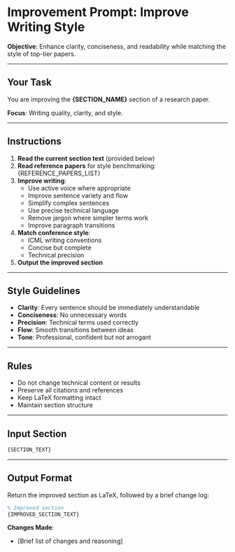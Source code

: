 # Improvement Prompt: Improve Writing Style

**Objective**: Enhance clarity, conciseness, and readability while matching the style of top-tier papers.

---

## Your Task

You are improving the **{SECTION_NAME}** section of a research paper.

**Focus**: Writing quality, clarity, and style.

---

## Instructions

1. **Read the current section text** (provided below)
2. **Read reference papers** for style benchmarking:
   {REFERENCE_PAPERS_LIST}
3. **Improve writing**:
   - Use active voice where appropriate
   - Improve sentence variety and flow
   - Simplify complex sentences
   - Use precise technical language
   - Remove jargon where simpler terms work
   - Improve paragraph transitions
4. **Match conference style**:
   - ICML writing conventions
   - Concise but complete
   - Technical precision
5. **Output the improved section**

---

## Style Guidelines

- **Clarity**: Every sentence should be immediately understandable
- **Conciseness**: No unnecessary words
- **Precision**: Technical terms used correctly
- **Flow**: Smooth transitions between ideas
- **Tone**: Professional, confident but not arrogant

---

## Rules

- Do not change technical content or results
- Preserve all citations and references
- Keep LaTeX formatting intact
- Maintain section structure

---

## Input Section

```latex
{SECTION_TEXT}
```

---

## Output Format

Return the improved section as LaTeX, followed by a brief change log:

```latex
% Improved section
{IMPROVED_SECTION_TEXT}
```

**Changes Made**:
- [Brief list of changes and reasoning]

